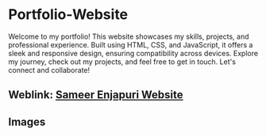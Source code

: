 # Portfolio-Website
Welcome to my portfolio! This website showcases my skills, projects, and professional experience. Built using HTML, CSS, and JavaScript, it offers a sleek and responsive design, ensuring compatibility across devices. Explore my journey, check out my projects, and feel free to get in touch. Let's connect and collaborate!


## Weblink: [Sameer Enjapuri Website](https://senjapuri.github.io/Portfolio-Website/)

## Images
